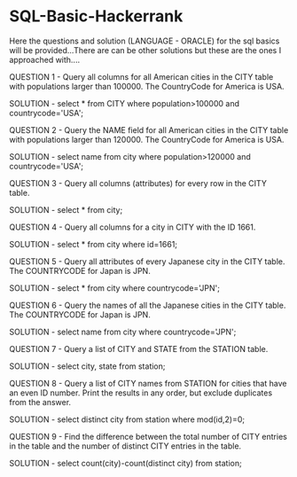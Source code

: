 # SQL-Basic-Hackerrank
Here the questions and solution (LANGUAGE - ORACLE) for the sql basics will be provided...There are can be other solutions but these are the ones I approached with....

QUESTION 1 - Query all columns for all American cities in the CITY table with populations larger than 100000. The CountryCode for America is USA.

SOLUTION - select * from CITY where population>100000 and countrycode='USA'; 

QUESTION 2 - Query the NAME field for all American cities in the CITY table with populations larger than 120000. The CountryCode for America is USA.

SOLUTION - select name from city where population>120000 and countrycode='USA';

QUESTION 3 - Query all columns (attributes) for every row in the CITY table.

SOLUTION - select * from city;

QUESTION 4 - Query all columns for a city in CITY with the ID 1661.

SOLUTION - select * from city where id=1661;

QUESTION 5 - Query all attributes of every Japanese city in the CITY table. The COUNTRYCODE for Japan is JPN.

SOLUTION - select * from city where countrycode='JPN';

QUESTION 6 - Query the names of all the Japanese cities in the CITY table. The COUNTRYCODE for Japan is JPN.

SOLUTION - select name from city where countrycode='JPN';

QUESTION 7 - Query a list of CITY and STATE from the STATION table.

SOLUTION - select city, state from station;

QUESTION 8 - Query a list of CITY names from STATION for cities that have an even ID number. Print the results in any order, but exclude duplicates from the answer.

SOLUTION - select distinct city from station where mod(id,2)=0;

QUESTION 9 - Find the difference between the total number of CITY entries in the table and the number of distinct CITY entries in the table.

SOLUTION - select count(city)-count(distinct city) from station;
